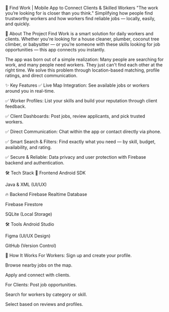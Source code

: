 🚀 Find Work | Mobile App to Connect Clients & Skilled Workers
"The work you’re looking for is closer than you think."
Simplifying how people find trustworthy workers and how workers find reliable jobs — locally, easily, and quickly.

🔧 About The Project
Find Work is a smart solution for daily workers and clients. Whether you're looking for a house cleaner, plumber, coconut tree climber, or babysitter — or you’re someone with these skills looking for job opportunities — this app connects you instantly.

The app was born out of a simple realization:
Many people are searching for work, and many people need workers. They just can't find each other at the right time.
We solve this problem through location-based matching, profile ratings, and direct communication.

✨ Key Features
✅ Live Map Integration: See available jobs or workers around you in real-time.

✅ Worker Profiles: List your skills and build your reputation through client feedback.

✅ Client Dashboards: Post jobs, review applicants, and pick trusted workers.

✅ Direct Communication: Chat within the app or contact directly via phone.

✅ Smart Search & Filters: Find exactly what you need — by skill, budget, availability, and rating.

✅ Secure & Reliable: Data privacy and user protection with Firebase backend and authentication.

🛠️ Tech Stack
📱 Frontend
Android SDK

Java & XML (UI/UX)

🔥 Backend
Firebase Realtime Database

Firebase Firestore

SQLite (Local Storage)

🛠️ Tools
Android Studio

Figma (UI/UX Design)

GitHub (Version Control)

📲 How It Works
For Workers:
Sign up and create your profile.

Browse nearby jobs on the map.

Apply and connect with clients.

For Clients:
Post job opportunities.

Search for workers by category or skill.

Select based on reviews and profiles.
